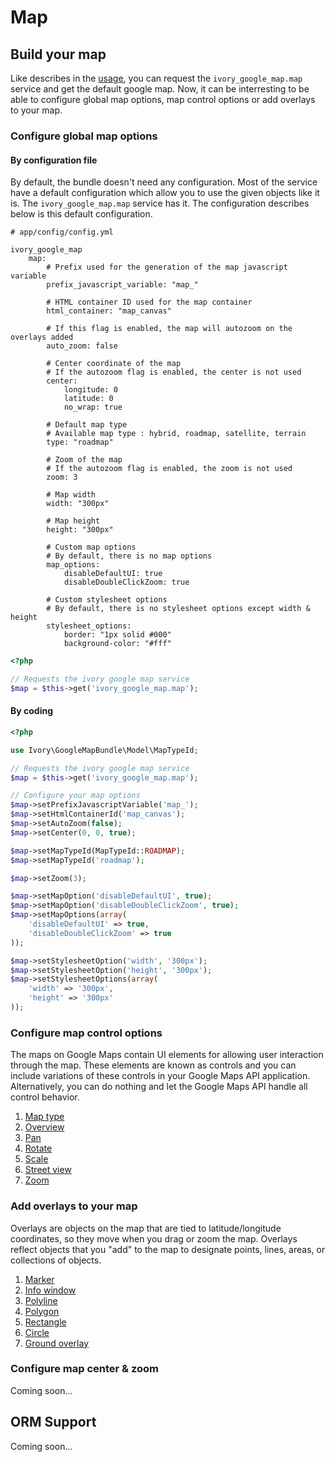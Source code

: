 # Map

## Build your map

Like describes in the [usage](http://github.com/egeloen/IvoryGoogleMapBundle/blob/master/Resources/doc/usage.md), you can request the ``ivory_google_map.map`` service and get the default google map.
Now, it can be interresting to be able to configure global map options, map control options or add overlays to your map.

### Configure global map options

#### By configuration file

By default, the bundle doesn't need any configuration. Most of the service have a default configuration which allow you to use the given objects like it is.
The ``ivory_google_map.map`` service has it. The configuration describes below is this default configuration.

```
# app/config/config.yml

ivory_google_map
    map:
        # Prefix used for the generation of the map javascript variable
        prefix_javascript_variable: "map_"

        # HTML container ID used for the map container
        html_container: "map_canvas"

        # If this flag is enabled, the map will autozoom on the overlays added
        auto_zoom: false

        # Center coordinate of the map
        # If the autozoom flag is enabled, the center is not used
        center:
            longitude: 0
            latitude: 0
            no_wrap: true

        # Default map type
        # Available map type : hybrid, roadmap, satellite, terrain
        type: "roadmap"

        # Zoom of the map
        # If the autozoom flag is enabled, the zoom is not used
        zoom: 3

        # Map width
        width: "300px"

        # Map height
        height: "300px"

        # Custom map options
        # By default, there is no map options
        map_options:
            disableDefaultUI: true
            disableDoubleClickZoom: true

        # Custom stylesheet options
        # By default, there is no stylesheet options except width & height
        stylesheet_options:
            border: "1px solid #000"
            background-color: "#fff"
```

``` php
<?php

// Requests the ivory google map service
$map = $this->get('ivory_google_map.map');
```

#### By coding

``` php
<?php

use Ivory\GoogleMapBundle\Model\MapTypeId;

// Requests the ivory google map service
$map = $this->get('ivory_google_map.map');

// Configure your map options
$map->setPrefixJavascriptVariable('map_');
$map->setHtmlContainerId('map_canvas');
$map->setAutoZoom(false);
$map->setCenter(0, 0, true);

$map->setMapTypeId(MapTypeId::ROADMAP);
$map->setMapTypeId('roadmap');

$map->setZoom(3);

$map->setMapOption('disableDefaultUI', true);
$map->setMapOption('disableDoubleClickZoom', true);
$map->setMapOptions(array(
    'disableDefaultUI' => true,
    'disableDoubleClickZoom' => true
));

$map->setStylesheetOption('width', '300px');
$map->setStylesheetOption('height', '300px');
$map->setStylesheetOptions(array(
    'width' => '300px',
    'height' => '300px'
));

```

### Configure map control options

The maps on Google Maps contain UI elements for allowing user interaction through the map. 
These elements are known as controls and you can include variations of these controls in your Google Maps API application. 
Alternatively, you can do nothing and let the Google Maps API handle all control behavior.

   1. [Map type](http://github.com/egeloen/IvoryGoogleMapBundle/blob/master/Resources/doc/usage/controls/map_type.md)
   2. [Overview](http://github.com/egeloen/IvoryGoogleMapBundle/blob/master/Resources/doc/usage/controls/overview.md)
   3. [Pan](http://github.com/egeloen/IvoryGoogleMapBundle/blob/master/Resources/doc/usage/controls/pan.md)
   4. [Rotate](http://github.com/egeloen/IvoryGoogleMapBundle/blob/master/Resources/doc/usage/controls/rotate.md)
   5. [Scale](http://github.com/egeloen/IvoryGoogleMapBundle/blob/master/Resources/doc/usage/controls/scale.md)
   6. [Street view](http://github.com/egeloen/IvoryGoogleMapBundle/blob/master/Resources/doc/usage/controls/street_view.md)
   7. [Zoom](http://github.com/egeloen/IvoryGoogleMapBundle/blob/master/Resources/doc/usage/controls/zoom.md)

### Add overlays to your map

Overlays are objects on the map that are tied to latitude/longitude coordinates, so they move when you drag or zoom the map. 
Overlays reflect objects that you "add" to the map to designate points, lines, areas, or collections of objects.

   1. [Marker](http://github.com/egeloen/IvoryGoogleMapBundle/blob/master/Resources/doc/usage/overlays/marker.md)
   2. [Info window](http://github.com/egeloen/IvoryGoogleMapBundle/blob/master/Resources/doc/usage/overlays/info_window.md)
   3. [Polyline](http://github.com/egeloen/IvoryGoogleMapBundle/blob/master/Resources/doc/usage/overlays/polyline.md)
   4. [Polygon](http://github.com/egeloen/IvoryGoogleMapBundle/blob/master/Resources/doc/usage/overlays/polygon.md)
   5. [Rectangle](http://github.com/egeloen/IvoryGoogleMapBundle/blob/master/Resources/doc/usage/overlays/rectangle.md)
   6. [Circle](http://github.com/egeloen/IvoryGoogleMapBundle/blob/master/Resources/doc/usage/overlays/circle.md)
   7. [Ground overlay](http://github.com/egeloen/IvoryGoogleMapBundle/blob/master/Resources/doc/usage/overlays/ground_overlay.md)

### Configure map center & zoom

Coming soon...

## ORM Support

Coming soon...
